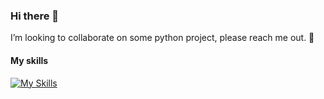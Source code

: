 ### Hi there 👋
I’m looking to collaborate on some python project, please reach me out. 🐍
#### My skills
[![My Skills](https://skillicons.dev/icons?i=js,html,css,py,php,mysql,c,lua,bash,linux,django,flask,jquery,ai,ps)](https://skillicons.dev)
